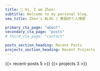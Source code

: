 ```yaml
---
title: 👋 Hi, I am Zhen!
subtitle: Welcome to my personal blog.
seo_title: Zhen's BLOG | 黄振的个人博客

primary_cta_page: "about"
secondary_cta_page: "posts"
# third_cta_page: "contact"

posts_section_heading: Recent Posts
projects_section_heading: Recent Projects
---
```


{{< recent-posts 5 >}}
{{< projects 3 >}}
